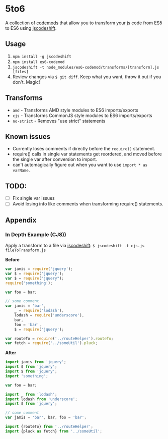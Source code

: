 # 5to6

A collection of [codemods](https://medium.com/@cpojer/effective-javascript-codemods-5a6686bb46fb) that allow you to transform your
js code from ES5 to ES6 using [jscodeshift](https://github.com/facebook/jscodeshift).

## Usage

1. `npm install -g jscodeshift`
2. `npm install es6-codemod`
3. `jscodeshift -t node_modules/es6-codemod/transforms/[transform].js [files]`
4. Review changes via `$ git diff`. Keep what you want, throw it out if you don't. Magic!

## Transforms

- `amd` - Transforms AMD style modules to ES6 imports/exports
- `cjs` - Transforms CommonJS style modules to ES6 imports/exports
- `no-strict` - Removes "use strict" statements

## Known issues
* Currently loses comments if directly before the `require()` statement.
* require() calls in single var statements get reordered, and moved before the single var after conversion to import.
* can't automagically figure out when you want to use `import * as varName`.

## TODO:
- [ ] Fix single var issues
- [ ] Avoid losing info like comments when transforming require() statements.

## Appendix

### In Depth Example (CJS))

Apply a transform to a file via [jscodeshift](https://github.com/facebook/jscodeshift):
`$ jscodeshift -t cjs.js fileToTransform.js`

**Before**
```js
var jamis = require('jquery');
var $ = require('jquery');
var $ = require("jquery");
require('something');

var foo = bar;

// some comment
var jamis = 'bar',
    _ = require('lodash'),
    lodash = require('underscore'),
    bar,
    foo = 'bar',
    $ = require('jquery');

var routeTo = require('../routeHelper').routeTo;
var fetch = require('../someUtil').pluck;
```

**After**
```js
import jamis from 'jquery';
import $ from 'jquery';
import $ from 'jquery';
import 'something';

var foo = bar;

import _ from 'lodash';
import lodash from 'underscore';
import $ from 'jquery';

// some comment
var jamis = 'bar', bar, foo = 'bar';

import {routeTo} from '../routeHelper';
import {pluck as fetch} from '../someUtil';

```